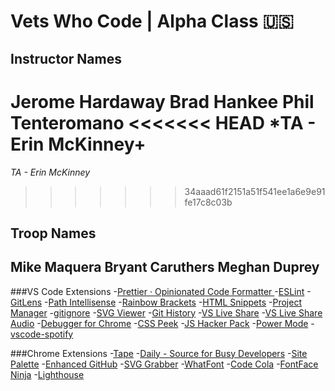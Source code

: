 # Vets Who Code | Alpha Class 🇺🇸


## Instructor Names

Jerome Hardaway
Brad Hankee
Phil Tenteromano
<<<<<<< HEAD
*TA - Erin McKinney+
=======
*TA - Erin McKinney* 
>>>>>>> 34aaad61f2151a51f541ee1a6e9e91fe17c8c03b

## Troop Names

Mike Maquera
Bryant Caruthers
Meghan Duprey
---
###VS Code Extensions
-[Prettier · Opinionated Code Formatter ](https://marketplace.visualstudio.com/items?itemName=esbenp.prettier-vscode)
-[ESLint](https://marketplace.visualstudio.com/items?itemName=dbaeumer.vscode-eslint)
-[GitLens](https://marketplace.visualstudio.com/items?itemName=eamodio.gitlens)
-[Path Intellisense](https://marketplace.visualstudio.com/items?itemName=christian-kohler.path-intellisense)
-[Rainbow Brackets](https://marketplace.visualstudio.com/items?itemName=2gua.rainbow-brackets)
-[HTML Snippets](https://marketplace.visualstudio.com/items?itemName=abusaidm.html-snippets)
-[Project Manager](https://marketplace.visualstudio.com/items?itemName=alefragnani.project-manager)
-[gitignore](https://marketplace.visualstudio.com/items?itemName=codezombiech.gitignore)
-[SVG Viewer](https://marketplace.visualstudio.com/items?itemName=cssho.vscode-svgviewer)
-[Git History](https://marketplace.visualstudio.com/items?itemName=donjayamanne.githistory)
-[VS Live Share](https://marketplace.visualstudio.com/items?itemName=ms-vsliveshare.vsliveshare)
-[VS Live Share Audio](https://marketplace.visualstudio.com/items?itemName=ms-vsliveshare.vsliveshare-audio)
-[Debugger for Chrome](https://marketplace.visualstudio.com/items?itemName=msjsdiag.debugger-for-chrome)
-[CSS Peek](https://marketplace.visualstudio.com/items?itemName=pranaygp.vscode-css-peek)
-[JS Hacker Pack](https://marketplace.visualstudio.com/items?itemName=tiaanduplessis.vs-code-js-hacker-pack)
-[Power Mode](https://marketplace.visualstudio.com/items?itemName=hoovercj.vscode-power-mode)
-[vscode-spotify](https://marketplace.visualstudio.com/items?itemName=shyykoserhiy.vscode-spotify)

###Chrome Extensions
-[Tape](https://chrome.google.com/webstore/detail/tape/jmfleijdbicilompnnombcbkcgidbefb)
-[Daily - Source for Busy Developers](https://chrome.google.com/webstore/detail/daily-source-for-busy-dev/jlmpjdjjbgclbocgajdjefcidcncaied)
-[Site Palette](https://chrome.google.com/webstore/detail/site-palette/pekhihjiehdafocefoimckjpbkegknoh?ref=producthunt)
-[Enhanced GitHub](https://chrome.google.com/webstore/detail/enhanced-github/anlikcnbgdeidpacdbdljnabclhahhmd)
-[SVG Grabber](https://chrome.google.com/webstore/detail/svg-grabber-get-all-the-s/ndakggdliegnegeclmfgodmgemdokdmg?ref=producthunt)
-[WhatFont](https://chrome.google.com/webstore/detail/whatfont/jabopobgcpjmedljpbcaablpmlmfcogm)
-[Code Cola](https://chrome.google.com/webstore/detail/code-cola/lomkpheldlbkkfiifcbfifipaofnmnkn)
-[FontFace Ninja](https://chrome.google.com/webstore/detail/fontface-ninja/eljapbgkmlngdpckoiiibecpemleclhh)
-[Lighthouse](https://chrome.google.com/webstore/detail/lighthouse/blipmdconlkpinefehnmjammfjpmpbjk?hl=en)
